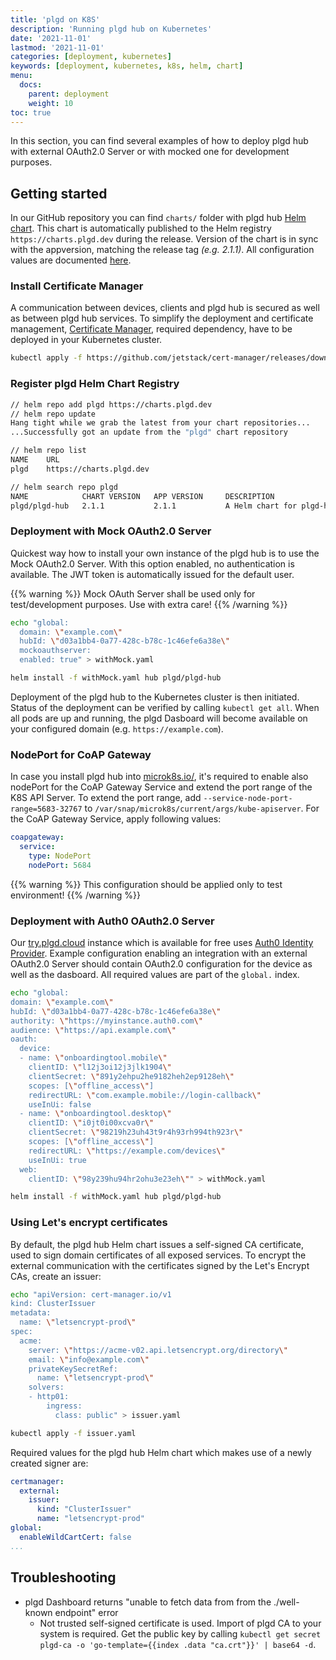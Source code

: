```yaml
---
title: 'plgd on K8S'
description: 'Running plgd hub on Kubernetes'
date: '2021-11-01'
lastmod: '2021-11-01'
categories: [deployment, kubernetes]
keywords: [deployment, kubernetes, k8s, helm, chart]
menu:
  docs:
    parent: deployment
    weight: 10
toc: true
---
```


In this section, you can find several examples of how to deploy plgd hub with external OAuth2.0 Server or with mocked one for development purposes.

## Getting started

In our GitHub repository you can find `charts/` folder with plgd hub [Helm chart](https://helm.sh/docs/topics/charts/). This chart is automatically published to the Helm registry `https://charts.plgd.dev` during the release. Version of the chart is in sync with the appversion, matching the release tag _(e.g. 2.1.1)_. All configuration values are documented [here](https://github.com/plgd-dev/hub/tree/main/charts/plgd-hub#values).

### Install Certificate Manager

A communication between devices, clients and plgd hub is secured as well as between plgd hub services. To simplify the deployment and certificate management, [Certificate Manager](https://cert-manager.io/docs/), required dependency, have to be deployed in your Kubernetes cluster.

```sh
kubectl apply -f https://github.com/jetstack/cert-manager/releases/download/v1.6.0/cert-manager.yaml
```

### Register plgd Helm Chart Registry

```sh
// helm repo add plgd https://charts.plgd.dev
// helm repo update
Hang tight while we grab the latest from your chart repositories...
...Successfully got an update from the "plgd" chart repository

// helm repo list
NAME    URL
plgd    https://charts.plgd.dev

// helm search repo plgd
NAME            CHART VERSION   APP VERSION     DESCRIPTION
plgd/plgd-hub   2.1.1           2.1.1           A Helm chart for plgd-hub

```

### Deployment with Mock OAuth2.0 Server

Quickest way how to install your own instance of the plgd hub is to use the Mock OAuth2.0 Server. With this option enabled, no authentication is available. The JWT token is automatically issued for the default user.

{{% warning %}}
Mock OAuth Server shall be used only for test/development purposes. Use with extra care!
{{% /warning %}}

```sh
echo "global:
  domain: \"example.com\"
  hubId: \"d03a1bb4-0a77-428c-b78c-1c46efe6a38e\"
  mockoauthserver:
  enabled: true" > withMock.yaml

helm install -f withMock.yaml hub plgd/plgd-hub
```

Deployment of the plgd hub to the Kubernetes cluster is then initiated. Status of the deployment can be verified by calling `kubectl get all`. When all pods are up and running, the plgd Dasboard will become available on your configured domain (e.g. `https://example.com`).

### NodePort for CoAP Gateway

In case you install plgd hub into [microk8s.io/](https://microk8s.io/), it's required to enable also
nodePort for the CoAP Gateway Service and extend the port range of the K8S API Server. To extend the port range, add `--service-node-port-range=5683-32767` to `/var/snap/microk8s/current/args/kube-apiserver`. For the CoAP Gateway Service, apply following values:

```yaml
coapgateway:
  service:
    type: NodePort
    nodePort: 5684
```

{{% warning %}}
This configuration should be applied only to test environment!
{{% /warning %}}

### Deployment with Auth0 OAuth2.0 Server

Our [try.plgd.cloud](https://try.plgd.cloud) instance which is available for free uses [Auth0 Identity Provider](https://auth0.com). Example configuration enabling an integration with an external OAuth2.0 Server should contain OAuth2.0 configuration for the device as well as the dasboard. All required values are part of the `global.` index.

```sh
echo "global:
domain: \"example.com\"
hubId: \"d03a1bb4-0a77-428c-b78c-1c46efe6a38e\"
authority: \"https://myinstance.auth0.com\"
audience: \"https://api.example.com\"
oauth:
  device:
  - name: \"onboardingtool.mobile\"
    clientID: \"l12j3oi12j3jlk1904\"
    clientSecret: \"891y2ehpu2he9182heh2ep9128eh\"
    scopes: [\"offline_access\"]
    redirectURL: \"com.example.mobile://login-callback\"
    useInUi: false
  - name: \"onboardingtool.desktop\"
    clientID: \"i0jt0i00xcva0r\"
    clientSecret: \"98219h23uh43t9r4h93rh994th923r\"
    scopes: [\"offline_access\"]
    redirectURL: \"https://example.com/devices\"
    useInUi: true
  web:
    clientID: \"98y239hu94hr2ohu3e23eh\"" > withMock.yaml

helm install -f withMock.yaml hub plgd/plgd-hub
```

### Using Let's encrypt certificates

By default, the plgd hub Helm chart issues a self-signed CA certificate, used to sign domain certificates of all exposed services. To encrypt the external communication with the certificates signed by the Let's Encrypt CAs, create an issuer:

```sh
echo "apiVersion: cert-manager.io/v1
kind: ClusterIssuer
metadata:
  name: \"letsencrypt-prod\"
spec:
  acme:
    server: \"https://acme-v02.api.letsencrypt.org/directory\"
    email: \"info@example.com\"
    privateKeySecretRef:
      name: \"letsencrypt-prod\"
    solvers:
    - http01:
        ingress:
          class: public" > issuer.yaml

kubectl apply -f issuer.yaml
```

Required values for the plgd hub Helm chart which makes use of a newly created signer are:

```yaml
certmanager:
  external:
    issuer:
      kind: "ClusterIssuer"
      name: "letsencrypt-prod"
global:
  enableWildCartCert: false
...
```

## Troubleshooting

- plgd Dashboard returns "unable to fetch data from from the ./well-known endpoint" error
  - Not trusted self-signed certificate is used. Import of plgd CA to your system is required. Get the public key by calling `kubectl get secret plgd-ca -o 'go-template={{index .data "ca.crt"}}' | base64 -d`.
